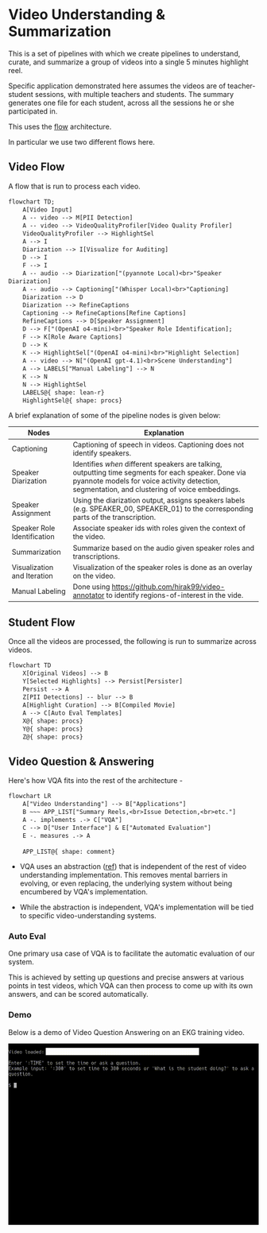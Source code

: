 # Video Understanding & Summarization

This is a set of pipelines with which we create pipelines to understand, curate, and summarize a group of videos into a single 5 minutes highlight reel.

Specific application demonstrated here assumes the videos are of teacher-student sessions, with multiple teachers and students. The summary generates one file for each student, across all the sessions he or she participated in.

This uses the [flow](../flow/README.md) architecture.

In particular we use two different flows here.

## Video Flow
A flow that is run to process each video.
```mermaid
flowchart TD;
    A[Video Input]
    A -- video --> M[PII Detection]
    A -- video --> VideoQualityProfiler[Video Quality Profiler]
    VideoQualityProfiler --> HighlightSel
    A --> I
    Diarization --> I[Visualize for Auditing]
    D --> I
    F --> I
    A -- audio --> Diarization["(pyannote Local)<br>"Speaker Diarization]
    A -- audio --> Captioning["(Whisper Local)<br>"Captioning]
    Diarization --> D
    Diarization --> RefineCaptions
    Captioning --> RefineCaptions[Refine Captions]
    RefineCaptions --> D[Speaker Assignment]
    D --> F["(OpenAI o4-mini)<br>"Speaker Role Identification];
    F --> K[Role Aware Captions]
    D --> K
    K --> HighlightSel["(OpenAI o4-mini)<br>"Highlight Selection]
    A -- video --> N["(OpenAI gpt-4.1)<br>Scene Understanding"]
    A --> LABELS["Manual Labeling"] --> N
    K --> N
    N --> HighlightSel
    LABELS@{ shape: lean-r}
    HighlightSel@{ shape: procs}
```

A brief explanation of some of the pipeline nodes is given below:


| Nodes                       | Explanation                                                                                                                                                                                           |
| --------------------------- | ----------------------------------------------------------------------------------------------------------------------------------------------------------------------------------------------------- |
| Captioning                  | Captioning of speech in videos. Captioning does not identify speakers.                                                                                                                                |
| Speaker Diarization         | Identifies *when* different speakers are talking, outputting time segments for each speaker. Done via pyannote models for voice activity detection, segmentation, and clustering of voice embeddings. |
| Speaker Assignment          | Using the diarization output, assigns speakers labels (e.g. SPEAKER_00, SPEAKER_01)  to the corresponding parts of the transcription.                                                                 |
| Speaker Role Identification | Associate speaker ids with roles given the context of the video.                                                                                                                                      |
| Summarization               | Summarize based on the audio given speaker roles and transcriptions.                                                                                                                                  |
| Visualization and Iteration | Visualization of the speaker roles is done as an overlay on the video.                                                                                                                                |
| Manual Labeling             | Done using https://github.com/hirak99/video-annotator to identify regions-of-interest in the vide.                                                                                                    |

## Student Flow
Once all the videos are processed, the following is run to summarize across videos.

```mermaid
flowchart TD
    X[Original Videos] --> B
    Y[Selected Highlights] --> Persist[Persister]
    Persist --> A
    Z[PII Detections] -- blur --> B
    A[Highlight Curation] --> B[Compiled Movie]
    A --> C[Auto Eval Templates]
    X@{ shape: procs}
    Y@{ shape: procs}
    Z@{ shape: procs}
```

## Video Question & Answering

Here's how VQA fits into the rest of the architecture -

```mermaid
flowchart LR
    A["Video Understanding"] --> B["Applications"]
    B ~~~ APP_LIST["Summary Reels,<br>Issue Detection,<br>etc."]
    A -. implements .-> C["VQA"]
    C --> D["User Interface"] & E["Automated Evaluation"]
    E -. measures .-> A

    APP_LIST@{ shape: comment}
```

- VQA uses an abstraction ([ref](./vqa/abstract_vqa.py)) that is independent of the rest of video understanding implementation. This removes mental barriers in evolving, or even replacing, the underlying system without being encumbered by VQA's implementation.

- While the abstraction is independent, VQA's implementation will be tied to specific video-understanding systems.

### Auto Eval

One primary usa case of VQA is to facilitate the automatic evaluation of our system.

This is achieved by setting up questions and precise answers at various points in test videos, which VQA can then process to come up with its own answers, and can be scored automatically.

### Demo

Below is a demo of Video Question Answering on an EKG training video.

![](https://github.com/hirak99/_media_assets/blob/master/vqa_demo_20250803_whiteout.gif?raw=true)
